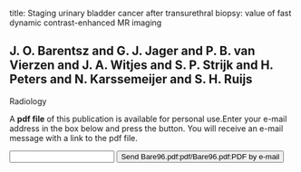 title: Staging urinary bladder cancer after transurethral biopsy: value of fast dynamic contrast-enhanced MR imaging

## J. O. Barentsz and G. J. Jager and P. B. van Vierzen and J. A. Witjes and S. P. Strijk and H. Peters and N. Karssemeijer and S. H. Ruijs
Radiology

A <b>pdf file</b> of this publication is available for personal use.Enter your e-mail address in the box below and press the button. You will receive an e-mail message with a link to the pdf file.
<form action="sender.php">  <input type="text" name="email">  <input type="submit" value="Send Bare96.pdf:pdf/Bare96.pdf:PDF by e-mail"></form>